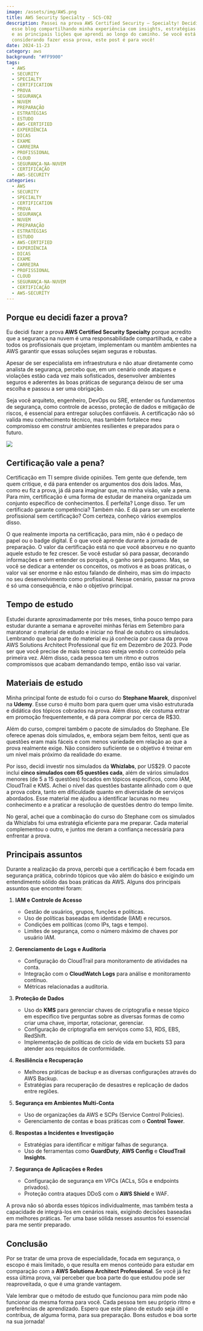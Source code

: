 ```yaml
---
image: /assets/img/AWS.png
title: AWS Security Specialty - SCS-C02
description: Passei na prova AWS Certified Security – Specialty! Decidi criar
  esse blog compartilhando minha experiência com insights, estratégias de estudo
  e as principais lições que aprendi ao longo do caminho. Se você está
  considerando fazer essa prova, este post é para você!
date: 2024-11-23
category: aws
background: "#FF9900"
tags:
  - AWS
  - SECURITY
  - SPECIALTY
  - CERTIFICATION
  - PROVA
  - SEGURANÇA
  - NUVEM
  - PREPARAÇÃO
  - ESTRATÉGIAS
  - ESTUDO
  - AWS-CERTIFIED
  - EXPERIÊNCIA
  - DICAS
  - EXAME
  - CARREIRA
  - PROFISSIONAL
  - CLOUD
  - SEGURANÇA-NA-NUVEM
  - CERTIFICAÇÃO
  - AWS-SECURITY
categories:
  - AWS
  - SECURITY
  - SPECIALTY
  - CERTIFICATION
  - PROVA
  - SEGURANÇA
  - NUVEM
  - PREPARAÇÃO
  - ESTRATÉGIAS
  - ESTUDO
  - AWS-CERTIFIED
  - EXPERIÊNCIA
  - DICAS
  - EXAME
  - CARREIRA
  - PROFISSIONAL
  - CLOUD
  - SEGURANÇA-NA-NUVEM
  - CERTIFICAÇÃO
  - AWS-SECURITY
---
```

## Porque eu decidi fazer a prova? 

Eu decidi fazer a prova **AWS Certified Security Specialty** porque acredito que a segurança na nuvem é uma responsabilidade compartilhada, e cabe a todos os profissionais que projetam, implementam ou mantêm ambientes na AWS garantir que essas soluções sejam seguras e robustas.

Apesar de ser especialista em infraestrutura e não atuar diretamente como analista de segurança, percebo que, em um cenário onde ataques e violações estão cada vez mais sofisticados, desenvolver ambientes seguros e aderentes às boas práticas de segurança deixou de ser uma escolha e passou a ser uma obrigação.

Seja você arquiteto, engenheiro, DevOps ou SRE, entender os fundamentos de segurança, como controle de acesso, proteção de dados e mitigação de riscos, é essencial para entregar soluções confiáveis. A certificação não só valida meu conhecimento técnico, mas também fortalece meu compromisso em construir ambientes resilientes e preparados para o futuro.

![](/assets/img/security-specialty.jpeg)

## Certificação vale a pena?

Certificação em TI sempre divide opiniões. Tem gente que defende, tem quem critique, e dá para entender os argumentos dos dois lados. Mas, como eu fiz a prova, já dá para imaginar que, na minha visão, vale a pena. Para mim, certificação é uma forma de estudar de maneira organizada um conjunto específico de conhecimentos. É perfeita? Longe disso. Ter um certificado garante competência? Também não. E dá para ser um excelente profissional sem certificação? Com certeza, conheço vários exemplos disso.

O que realmente importa na certificação, para mim, não é o pedaço de papel ou o badge digital. É o que você aprende durante a jornada de preparação. O valor da certificação está no que você absorveu e no quanto aquele estudo te fez crescer. Se você estudar só para passar, decorando informações e sem entender os porquês, o ganho será pequeno. Mas, se você se dedicar a entender os conceitos, os motivos e as boas práticas, o valor vai ser enorme e não estou falando de dinheiro, mas sim do impacto no seu desenvolvimento como profissional. Nesse cenário, passar na prova é só uma consequência, e não o objetivo principal.

## Tempo de estudo

Estudei durante aproximadamente por três meses, tinha pouco tempo para estudar durante a semana e aproveitei minhas férias em Setembro para maratonar o material de estudo e iniciar no final de outubro os simulados. Lembrando que boa parte do material eu já conhecia por causa da prova AWS Solutions Architect Professional que fiz em Dezembro de 2023. Pode ser que você precise de mais tempo caso esteja vendo o conteúdo pela primeira vez. Além disso, cada pessoa tem um ritmo e outros compromissos que acabam demandando tempo, então isso vai variar.

## Materiais de estudo

Minha principal fonte de estudo foi o curso do **Stephane Maarek**, disponível na **Udemy**. Esse curso é muito bom para quem quer uma visão estruturada e didática dos tópicos cobrados na prova. Além disso, ele costuma entrar em promoção frequentemente, e dá para comprar por cerca de R$30.

Além do curso, comprei também o pacote de simulados do Stephane. Ele oferece apenas dois simulados, e, embora sejam bem feitos, senti que as questões eram mais fáceis e com menos variedade em relação ao que a prova realmente exige. Não considero suficiente se o objetivo é treinar em um nível mais próximo da realidade do exame.

Por isso, decidi investir nos simulados da **Whizlabs**, por US$29. O pacote inclui **cinco simulados com 65 questões cada**, além de vários simulados menores (de 5 a 15 questões) focados em tópicos específicos, como IAM, CloudTrail e KMS. Achei o nível das questões bastante alinhado com o que a prova cobra, tanto em dificuldade quanto em diversidade de serviços abordados. Esse material me ajudou a identificar lacunas no meu conhecimento e a praticar a resolução de questões dentro do tempo limite.

No geral, achei que a combinação do curso do Stephane com os simulados da Whizlabs foi uma estratégia eficiente para me preparar. Cada material complementou o outro, e juntos me deram a confiança necessária para enfrentar a prova.

## Principais assuntos

Durante a realização da prova, percebi que a certificação é bem focada em segurança prática, cobrindo tópicos que vão além do básico e exigindo um entendimento sólido das boas práticas da AWS. Alguns dos principais assuntos que encontrei foram:

1. **IAM e Controle de Acesso**

   * Gestão de usuários, grupos, funções e políticas.
   * Uso de políticas baseadas em identidade (IAM) e recursos.
   * Condições em políticas (como IPs, tags e tempo).
   * Limites de segurança, como o número máximo de chaves por usuário IAM.
2. **Gerenciamento de Logs e Auditoria**

   * Configuração do CloudTrail para monitoramento de atividades na conta.
   * Integração com o **CloudWatch Logs** para análise e monitoramento contínuo.
   * Métricas relacionadas a auditoria.
3. **Proteção de Dados**

   * Uso do **KMS** para gerenciar chaves de criptografia e nesse tópico em especifico tive perguntas sobre as diversas formas de como criar uma chave, importar, rotacionar, gerenciar.
   * Configuração de criptografia em serviços como S3, RDS, EBS, RedShift.
   * Implementação de políticas de ciclo de vida em buckets S3 para atender aos requisitos de conformidade.
4. **Resiliência e Recuperação**

   * Melhores práticas de backup e as diversas configurações através  do AWS Backup.
   * Estratégias para recuperação de desastres e replicação de dados entre regiões.
5. **Segurança em Ambientes Multi-Conta**

   * Uso de organizações da AWS e SCPs (Service Control Policies).
   * Gerenciamento de contas e boas práticas com o **Control Tower**.
6. **Respostas a Incidentes e Investigação**

   * Estratégias para identificar e mitigar falhas de segurança.
   * Uso de ferramentas como **GuardDuty**, **AWS Config** e **CloudTrail Insights**.
7. **Segurança de Aplicações e Redes**

   * Configuração de segurança em VPCs (ACLs, SGs e endpoints privados).
   * Proteção contra ataques DDoS com o **AWS Shield** e WAF.

A prova não só aborda esses tópicos individualmente, mas também testa a capacidade de integrá-los em cenários reais, exigindo decisões baseadas em melhores práticas. Ter uma base sólida nesses assuntos foi essencial para me sentir preparado.

## Conclusão

Por se tratar de uma prova de especialidade, focada em segurança, o escopo é mais limitado, o que resulta em menos conteúdo para estudar em comparação com a **AWS Solutions Architect Professional**. Se você já fez essa última prova, vai perceber que boa parte do que estudou pode ser reaproveitada, o que é uma grande vantagem.

Vale lembrar que o método de estudo que funcionou para mim pode não funcionar da mesma forma para você. Cada pessoa tem seu próprio ritmo e preferências de aprendizado. Espero que este plano de estudo seja útil e contribua, de alguma forma, para sua preparação. Bons estudos e boa sorte na sua jornada!